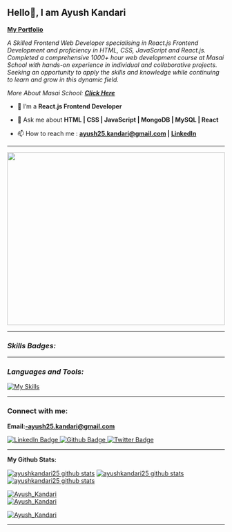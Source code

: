 **<h2> Hello👋, I am Ayush Kandari </h2>**   <a href="https://ayush-kandari-25.netlify.app/" target="_blank" rel="noopener noreferrer"><b>My Portfolio</b></a></p>
         
<p class="empty"><em>   
A Skilled Frontend Web Developer specialising in React.js Frontend Development and proficiency in HTML, CSS, JavaScript and React.js. Completed a comprehensive 1000+ hour web development course at Masai School with hands-on experience in individual and collaborative projects. Seeking an opportunity to apply the skills and knowledge while continuing to learn and grow in this dynamic field.
<p>More About Masai School:  <a href="https://masaischool.com/" target="_blank" rel="noopener noreferrer"><b>Click Here</b></a></p>
</em></p> 
  
  
</p> 
 
- 🌱 I’m a **React.js Frontend Developer** 

- 💬 Ask me about **HTML | CSS | JavaScript | MongoDB | MySQL | React**

- 📫 How to reach me : **[ayush25.kandari@gmail.com](mailto:ayush25.kandari@gmail.com) | [LinkedIn](https://www.linkedin.com/in/ayushkandari/)**

---

<img align="center" width="100%" height="400px" src="https://github.com/rbhomale17/rbhomale17/assets/121092445/5809b6eb-0447-4f8b-a4e8-4fb8149528ef">

---

**<i><h3 align="left">Skills Badges:</h3></i>**

---

**<i><h3 align="left">Languages and Tools:</h3></i>**

  <div align="left">

   [![My Skills](https://skillicons.dev/icons?i=html,css,js,mongodb,vscode,mysql,postman,react,python)](#)

  </div>

--- 
**<h3 align="left">Connect with me:</h3>**

**Email:-ayush25.kandari@gmail.com**

<div id="badges">
  <a href="https://www.linkedin.com/in/ayushkandari/">
    <img src="https://img.shields.io/badge/LinkedIn-blue?style=for-the-badge&logo=linkedin&logoColor=white" alt="LinkedIn Badge"/>
  </a>
  <a href="https://ayushkandari25.github.io/">
    <img src="https://img.shields.io/badge/portfolio-black?style=for-the-badge&logo=github&logoColor=white" alt="Github Badge"/>
  </a>
  <a href="#">
    <img src="https://komarev.com/ghpvc/?style=for-the-badge&username=rbhomale17" alt="Twitter Badge"/>
  </a>
</div>

<p align="left">
</p>

---



**My Github Stats:**

 <a href="https://github.com/ayushkandari25"><img align="center" src="https://github-readme-stats.vercel.app/api?username=ayushkandari25&show_icons=true&include_all_commits=true&theme=buefy&hide_border=true" alt="ayushkandari25 github stats" /></a>  <a href="https://github.com/ayushkandari25"><img align="center" src="https://github-readme-stats.vercel.app/api/top-langs/?username=ayushkandari25&layout=compact&theme=buefy&hide_border=true" alt="ayushkandari25 github stats" /></a>   <a href="https://github.com/ayushkandari25"><img align="center" src="https://github-readme-streak-stats.herokuapp.com/?user=ayushkandari25&" alt="ayushkandari25 github stats" /></a>  

 <a href="https://github.com/ayushkandari25"><img src="https://github-profile-trophy.vercel.app/?username=ayushkandari25" alt="Ayush_Kandari" /></a>  
 <a href="https://github.com/ayushkandari25"><img src="https://github-contributor-stats.vercel.app/api?username=ayushkandari25&limit=5&combine_all_yearly_contributions=true" alt="Ayush_Kandari" /></a>  

<a href="https://github.com/ayushkandari25"><img src="https://github-profile-summary-cards.vercel.app/api/cards/profile-details?username=ayushkandari25" alt="Ayush_Kandari" /></a>  

---

